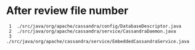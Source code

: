 After review file number
====================
     1	./src/java/org/apache/cassandra/config/DatabaseDescriptor.java
     2	./src/java/org/apache/cassandra/service/CassandraDaemon.java
     3	./src/java/org/apache/cassandra/service/EmbeddedCassandraService.java
